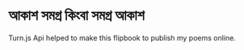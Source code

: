 # আকাশ সমগ্র কিংবা সমগ্র আকাশ

Turn.js Api helped to make this flipbook to publish my poems online.
